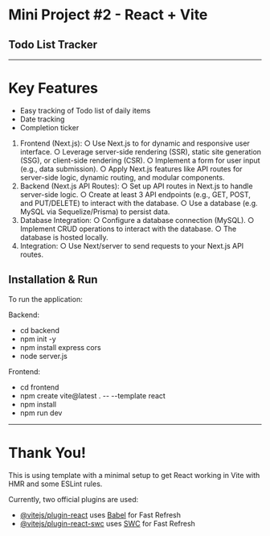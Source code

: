 # Mini Project #2 - React + Vite
## Todo List Tracker

---
# Key Features

* Easy tracking of Todo list of daily items
* Date tracking
* Completion ticker

1.	Frontend (Next.js):
○	Use Next.js to for dynamic and responsive user interface.
○	Leverage server-side rendering (SSR), static site generation (SSG), or client-side rendering (CSR).
○	Implement a form for user input (e.g., data submission).
○	Apply Next.js features like API routes for server-side logic, dynamic routing, and modular components.
2.	Backend (Next.js API Routes):
○	Set up API routes in Next.js to handle server-side logic.
○	Create at least 3 API endpoints (e.g., GET, POST, and PUT/DELETE) to interact with the database.
○	Use a database (e.g. MySQL via Sequelize/Prisma) to persist data.
3.	Database Integration:
○	Configure a database connection (MySQL).
○	Implement CRUD operations to interact with the database.
○	The database is hosted locally.
4.	Integration:
○	Use Next/server to send requests to your Next.js API routes.


## Installation & Run

To run the application:

Backend:

* cd backend
* npm init -y
* npm install express cors
* node server.js

Frontend:

* cd frontend
* npm create vite@latest . -- --template react
* npm install
* npm run dev

---
# Thank You!

This is using template with a minimal setup to get React working in Vite with HMR and some ESLint rules.

Currently, two official plugins are used:

- [@vitejs/plugin-react](https://github.com/vitejs/vite-plugin-react/blob/main/packages/plugin-react/README.md) uses [Babel](https://babeljs.io/) for Fast Refresh
- [@vitejs/plugin-react-swc](https://github.com/vitejs/vite-plugin-react-swc) uses [SWC](https://swc.rs/) for Fast Refresh
